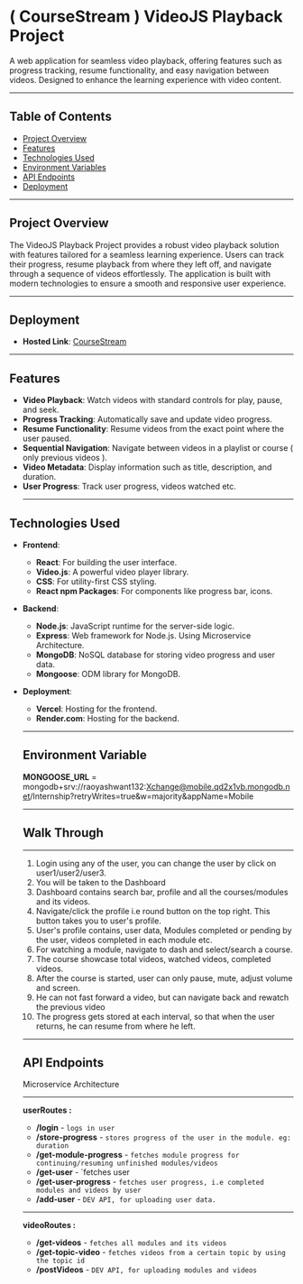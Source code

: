 # ( CourseStream ) VideoJS Playback Project

A web application for seamless video playback, offering features such as progress tracking, resume functionality, and easy navigation between videos. Designed to enhance the learning experience with video content.
  ****
## Table of Contents

- [Project Overview](#project-overview)
- [Features](#features)
- [Technologies Used](#technologies-used)
- [Environment Variables](#environment-variables)
- [API Endpoints](#api-endpoints)
- [Deployment](#deployment)
 ****

## Project Overview

The VideoJS Playback Project provides a robust video playback solution with features tailored for a seamless learning experience. Users can track their progress, resume playback from where they left off, and navigate through a sequence of videos effortlessly. The application is built with modern technologies to ensure a smooth and responsive user experience.
  ****
## Deployment
- **Hosted Link**: [CourseStream](https://coursestream.vercel.app/)
 ****

## Features

- **Video Playback**: Watch videos with standard controls for play, pause, and seek.
- **Progress Tracking**: Automatically save and update video progress.
- **Resume Functionality**: Resume videos from the exact point where the user paused.
- **Sequential Navigation**: Navigate between videos in a playlist or course ( only previous videos ).
- **Video Metadata**: Display information such as title, description, and duration.
- **User Progress**: Track user progress, videos watched etc.
  ****
## Technologies Used

- **Frontend**:
  - **React**: For building the user interface.
  - **Video.js**: A powerful video player library.
  - **CSS**: For utility-first CSS styling.
  - **React npm Packages**: For components like progress bar, icons.
- **Backend**:
  - **Node.js**: JavaScript runtime for the server-side logic.
  - **Express**: Web framework for Node.js. Using Microservice Architecture.
  - **MongoDB**: NoSQL database for storing video progress and user data.
  - **Mongoose**: ODM library for MongoDB.
- **Deployment**:
  - **Vercel**: Hosting for the frontend.
  - **Render.com**: Hosting for the backend.
  ****

  ## Environment Variable

  **MONGOOSE_URL** = mongodb+srv://raoyashwant132:Xchange@mobile.qd2x1vb.mongodb.net/Internship?retryWrites=true&w=majority&appName=Mobile
    ****

  ## Walk Through
    ****

    1. Login using any of the user, you can change the user by click on user1/user2/user3.
    2. You will be taken to the Dashboard
    3. Dashboard contains search bar, profile and all the courses/modules and its videos.
    4. Navigate/click the profile i.e round button on the top right. This button takes you to user's profile.
    5. User's profile contains, user data, Modules completed or pending by the user, videos completed in each module etc.
    6. For watching a module, navigate to dash and select/search a course.
    7. The course showcase total videos, watched videos, completed videos.
    8. After the course is started, user can only pause, mute, adjust volume and screen.
    9. He can not fast forward a video, but can navigate back and rewatch the previous video
    10. The progress gets stored at each interval, so that when the user returns, he can resume from where he left.
     ****

  ## API Endpoints
  Microservice Architecture
  ****
  **userRoutes :**
  - **/login** - `logs in user`
  - **/store-progress** - `stores progress of the user in the module. eg: duration`
  - **/get-module-progress** - `fetches module progress for continuing/resuming unfinished modules/videos`
  - **/get-user** - `fetches user 
  - **/get-user-progress** - `fetches user progress, i.e completed modules and videos by user`
  - **/add-user** - `DEV API, for uploading user data.`
  ****
  **videoRoutes :**
    - **/get-videos** - `fetches all modules and its videos`
    - **/get-topic-video** - `fetches videos from a certain topic by using the topic id`
    - **/postVideos** - `DEV API, for uploading modules and videos`
